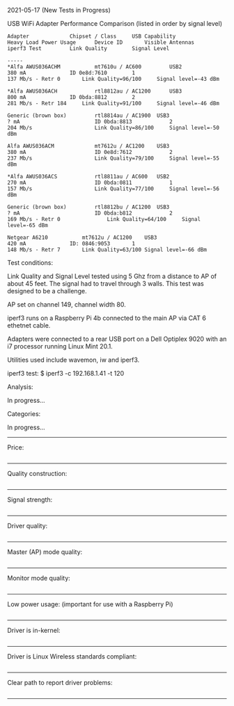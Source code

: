 2021-05-17 (New Tests in Progress)

USB WiFi Adapter Performance Comparison (listed in order by signal level)

```
Adapter				Chipset	/ Class		USB Capability
Heavy Load Power Usage		Device ID		Visible Antennas
iperf3 Test			Link Quality		Signal Level

-----
*Alfa AWUS036ACHM      		mt7610u / AC600        	USB2
380 mA				ID 0e8d:7610		1
137 Mb/s - Retr 0		Link Quality=96/100  	Signal level=-43 dBm

*Alfa AWUS036ACH       		rtl8812au / AC1200     	USB3
800 mA				ID 0bda:8812		2
281 Mb/s - Retr 184		Link Quality=91/100  	Signal level=-46 dBm

Generic (brown box)     	rtl8814au / AC1900	USB3
? mA	                   	ID 0bda:8813            2
204 Mb/s                	Link Quality=86/100     Signal level=-50 dBm

Alfa AWUS036ACM         	mt7612u / AC1200	USB3
380 mA                   	ID 0e8d:7612            2
237 Mb/s                	Link Quality=79/100     Signal level=-55 dBm

*Alfa AWUS036ACS         	rtl8811au / AC600	USB2
270 mA         	          	ID 0bda:0811            1
157 Mb/s                	Link Quality=77/100     Signal level=-56 dBm

Generic (brown box)     	rtl8812bu / AC1200	USB3
? mA                   		ID 0bda:b812            2
169 Mb/s - Retr 0              	Link Quality=64/100     Signal level=-65 dBm

Netgear A6210			mt7612u / AC1200	USB3
420 mA				ID: 0846:9053		1
148 Mb/s - Retr 7		Link Quality=63/100	Signal level=-66 dBm
```

Test conditions:

Link Quality and Signal Level tested using 5 Ghz from a distance to AP
of about 45 feet. The signal had to travel through 3 walls. This test was
designed to be a challenge.

AP set on channel 149, channel width 80.

iperf3 runs on a Raspberry Pi 4b connected to the main AP via CAT 6
ethetnet cable.

Adapters were connected to a rear USB port on a Dell Optiplex 9020
with an i7 processor running Linux Mint 20.1.

Utilities used include wavemon, iw and iperf3.

iperf3 test: $ iperf3 -c 192.168.1.41 -t 120

Analysis:

In progress...

Categories:

In progress...

-----

Price:
```

```
-----

Quality construction:
```

```
-----

Signal strength:
```

```
-----

Driver quality:
```

```
-----

Master (AP) mode quality:
```

```
-----

Monitor mode quality:
```

```
-----

Low power usage:
(important for use with a Raspberry Pi)
```

```
-----

Driver is in-kernel:
```

```
-----

Driver is Linux Wireless standards compliant:
```

```
-----

Clear path to report driver problems:
```

```
-----
